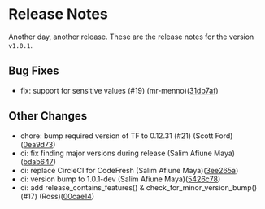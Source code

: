 # Release Notes
Another day, another release. These are the release notes for the version `v1.0.1`.

## Bug Fixes
* fix: support for sensitive values (#19) (mr-menno)([31db7af](https://github.com/lacework/terraform-gcp-service-account/commit/31db7afbaddae7f3824d48eb8e9534730e217881))
## Other Changes
* chore: bump required version of TF to 0.12.31 (#21) (Scott Ford)([0ea9d73](https://github.com/lacework/terraform-gcp-service-account/commit/0ea9d73a46d74e67a208f2971ecefd3fc5c96d75))
* ci: fix finding major versions during release (Salim Afiune Maya)([bdab647](https://github.com/lacework/terraform-gcp-service-account/commit/bdab64747b609ef856c08d7e48c5485f9df6849a))
* ci: replace CircleCI for CodeFresh (Salim Afiune Maya)([3ee265a](https://github.com/lacework/terraform-gcp-service-account/commit/3ee265a9d508726fca7fa67c2bc573365c0950ae))
* ci: version bump to 1.0.1-dev (Salim Afiune Maya)([5426c78](https://github.com/lacework/terraform-gcp-service-account/commit/5426c78cd6580887086d8c54e057683587866645))
* ci: add release_contains_features() & check_for_minor_version_bump() (#17) (Ross)([00cae14](https://github.com/lacework/terraform-gcp-service-account/commit/00cae146dcf4a927d87775fd0f5582702ef07fc5))
